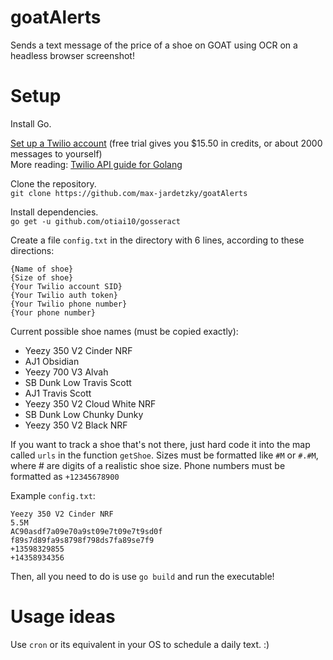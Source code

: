 # goatAlerts
Sends a text message of the price of a shoe on GOAT using OCR on a headless browser screenshot!

# Setup
Install Go.

[Set up a Twilio account](https://www.twilio.com/sms) (free trial gives you $15.50 in credits, or about 2000 messages to yourself)  
More reading: [Twilio API guide for Golang](https://www.twilio.com/blog/2017/09/send-text-messages-golang.html)

Clone the repository.  
`git clone https://github.com/max-jardetzky/goatAlerts`

Install dependencies.  
`go get -u github.com/otiai10/gosseract`

Create a file `config.txt` in the directory with 6 lines, according to these directions:  
```
{Name of shoe}  
{Size of shoe}  
{Your Twilio account SID}  
{Your Twilio auth token}  
{Your Twilio phone number}  
{Your phone number}  
```

Current possible shoe names (must be copied exactly):  
  - Yeezy 350 V2 Cinder NRF
  - AJ1 Obsidian
  - Yeezy 700 V3 Alvah
  - SB Dunk Low Travis Scott
  - AJ1 Travis Scott
  - Yeezy 350 V2 Cloud White NRF
  - SB Dunk Low Chunky Dunky
  - Yeezy 350 V2 Black NRF  

If you want to track a shoe that's not there, just hard code it into the map called `urls` in the function `getShoe`.
Sizes must be formatted like `#M` or `#.#M`, where # are digits of a realistic shoe size.
Phone numbers must be formatted as `+12345678900`

Example `config.txt`:
```
Yeezy 350 V2 Cinder NRF
5.5M
AC90asdf7a09e70a9st09e7t09e7t9sd0f
f89s7d89fa9s8798f798ds7fa89se7f9
+13598329855
+14358934356
```

Then, all you need to do is use `go build` and run the executable!

# Usage ideas
Use `cron` or its equivalent in your OS to schedule a daily text. :)
